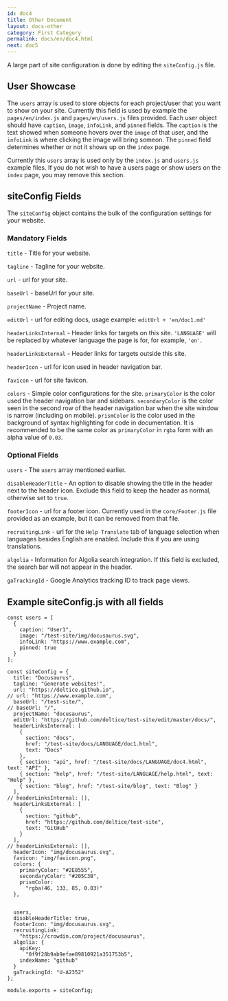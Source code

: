 ```yaml
---
id: doc4
title: Other Document
layout: docs-other
category: First Category
permalink: docs/en/doc4.html
next: doc5
---
```


A large part of site configuration is done by editing the `siteConfig.js` file.

## User Showcase

The `users` array is used to store objects for each project/user that you want to show on your site. Currently this field is used by example the `pages/en/index.js` and `pages/en/users.js` files provided. Each user object should have `caption`, `image`, `infoLink`, and `pinned` fields. The `caption` is the text showed when someone hovers over the `image` of that user, and the `infoLink` is where clicking the image will bring someon. The `pinned` field determines whether or not it shows up on the `index` page.

Currently this `users` array is used only by the `index.js` and `users.js` example files. If you do not wish to have a users page or show users on the `index` page, you may remove this section.

## siteConfig Fields

The `siteConfig` object contains the bulk of the configuration settings for your website.

### Mandatory Fields

`title` - Title for your website.

`tagline` - Tagline for your website.  

`url` - url for your site.

`baseUrl` - baseUrl for your site.

`projectName` - Project name.

`editUrl` - url for editing docs, usage example: `editUrl + 'en/doc1.md'`

`headerLinksInternal` - Header links for targets on this site. `'LANGUAGE'` will be replaced by whatever language the page is for, for example, `'en'`.

`headerLinksExternal` - Header links for targets outside this site.

`headerIcon` - url for icon used in header navigation bar.

`favicon` - url for site favicon.

`colors` - Simple color configurations for the site. `primaryColor` is the color used the header navigation bar and sidebars. `secondaryColor` is the color seen in the second row of the header navigation bar when the site window is narrow (including on mobile). `prismColor` is the color used in the background of syntax highlighting for code in documentation. It is recommended to be the same color as `primaryColor` in `rgba` form with an alpha value of `0.03`.

### Optional Fields

`users` - The `users` array mentioned earlier.

`disableHeaderTitle` - An option to disable showing the title in the header next to the header icon. Exclude this field to keep the header as normal, otherwise set to `true`.

`footerIcon` - url for a footer icon. Currently used in the `core/Footer.js` file provided as an example, but it can be removed from that file.

`recruitingLink` - url for the `Help Translate` tab of language selection when languages besides English are enabled. Include this if you are using translations.

`algolia` - Information for Algolia search integration. If this field is excluded, the search bar will not appear in the header.

`gaTrackingId` - Google Analytics tracking ID to track page views.

## Example siteConfig.js with all fields

```
const users = [
  {
    caption: "User1",
    image: "/test-site/img/docusaurus.svg",
    infoLink: "https://www.example.com",
    pinned: true
  }
];

const siteConfig = {
  title: "Docusaurus",
  tagline: "Generate websites!",
  url: "https://deltice.github.io",
// url: "https://www.example.com",
  baseUrl: "/test-site/",
// baseUrl: "/",
  projectName: "docusaurus",
  editUrl: "https://github.com/deltice/test-site/edit/master/docs/",
  headerLinksInternal: [
    {
      section: "docs",
      href: "/test-site/docs/LANGUAGE/doc1.html",
      text: "Docs"
    },
    { section: "api", href: "/test-site/docs/LANGUAGE/doc4.html", text: "API" },
    { section: "help", href: "/test-site/LANGUAGE/help.html", text: "Help" },
    { section: "blog", href: "/test-site/blog", text: "Blog" }
  ],
// headerLinksInternal: [],
  headerLinksExternal: [
    {
      section: "github",
      href: "https://github.com/deltice/test-site",
      text: "GitHub"
    }
  ],
// headerLinksExternal: [],
  headerIcon: "img/docusaurus.svg",
  favicon: "img/favicon.png",
  colors: {
    primaryColor: "#2E8555",
    secondaryColor: "#205C3B",
    prismColor:
      "rgba(46, 133, 85, 0.03)"
  },


  users,
  disableHeaderTitle: true,
  footerIcon: "img/docusaurus.svg",
  recruitingLink:
    "https://crowdin.com/project/docusaurus",
  algolia: {
    apiKey:
      "0f9f28b9ab9efae89810921a351753b5",
    indexName: "github"
  }
  gaTrackingId: "U-A2352" 
};

module.exports = siteConfig;

```

